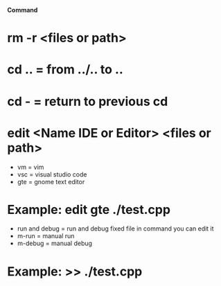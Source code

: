 **Command**
# rm -r \<files or path>
# cd .. = from ../.. to ..
# cd - = return to previous cd 
# edit \<Name IDE or Editor> \<files or path>
 - vm = vim
 - vsc = visual studio code
 - gte = gnome text editor
# Example: edit gte ./test.cpp
- run and debug = run and debug fixed file in command you can edit it
- m-run = manual run
- m-debug = manual debug
# Example: >> ./test.cpp
   
